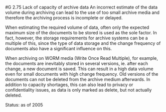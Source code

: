 #G 2.75 Lack of capacity of archive data
An incorrect estimate of the data volume during archiving can lead to the use of too small archive media and therefore the archiving process is incomplete or delayed.

When estimating the required volume of data, often only the expected maximum size of the documents to be stored is used as the sole factor. In fact, however, the storage requirements for archive systems can be a multiple of this, since the type of data storage and the change frequency of documents also have a significant influence on this.

When archiving on WORM media (Write Once Read Multiple), for example, the documents are inevitably stored in several versions, ie. after each change, a new document is saved. This can result in a high data volume even for small documents with high change frequency. Old versions of the documents can not be deleted from the archive medium afterwards. In addition to capacity shortages, this can also lead to privacy or confidentiality issues, as data is only marked as delete, but not actually deleted.

Status: as of 2005



